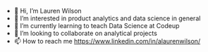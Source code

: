 - 👋 Hi, I’m Lauren Wilson
- 👀 I’m interested in product analytics and data science in general
- 🌱 I’m currently learning to teach Data Science at Codeup
- 💞️ I’m looking to collaborate on analytical projects 
- 📫 How to reach me https://www.linkedin.com/in/alaurenwilson/

<!---
codeup-lauren-wilson/codeup-lauren-wilson is a ✨ special ✨ repository because its `README.md` (this file) appears on your GitHub profile.
You can click the Preview link to take a look at your changes.
--->
